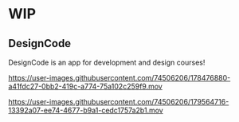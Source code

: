 # WIP
## DesignCode
DesignCode is an app for development and design courses!






https://user-images.githubusercontent.com/74506206/178476880-a41fdc27-0bb2-419c-a774-75a102c259f9.mov



https://user-images.githubusercontent.com/74506206/179564716-13392a07-ee74-4677-b9a1-cedc1757a2b1.mov


